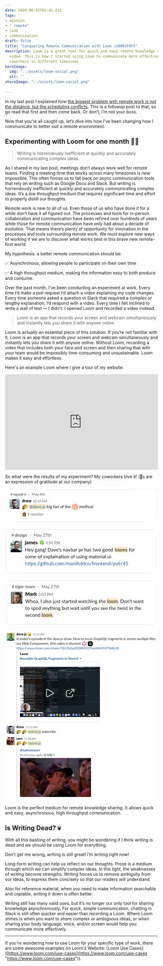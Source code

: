 ```yaml
---
date: 2020-06-01T02:42:21Z
tags:
- opinion
- " remote"
- loom
- communication
draft: false
title: "Conquering Remote Communication with Loom \U0001F9F5"
description: Loom is a great tool for quick and easy remote knowledge sharing with
  video. This is how I started using Loom to communicate more effectively with my
  coworkers in different timezones.
heroImage:
  img: "../assets/loom-social.png"
  alt: ''
shareImage: "../assets/loom-social.png"

---
```

In my last post I explained how [the biggest problem with remote work is not the distance, but the scheduling conflicts](https://davejs.dev/the-real-problem-with-remote-communication/). This is a followup post to that, so go read that first and then come back. Or don’t, I’m not your boss.

Now that you’re all caught up, let’s dive into how I’ve been changing how I communicate to better suit a remote environment.

## Experimenting with Loom for one month 👨‍🔬

> Writing is horrendously inefficient at quickly and accurately communicating complex  ideas.

As I shared in my last post, meetings don’t always work well for remote teams. Finding a meeting time that works across many timezones is near impossible. This often forces us to fall back on async communication tools that rely on writing such as Google Docs and Slack. But writing is horrendously inefficient at quickly and accurately communicating complex ideas. It’s a low throughput medium that requires significant time and effort to properly distill our thoughts. 

Remote work is new to all of us. Even those of us who have done it for a while don’t have it all figured out. The processes and tools for in-person collaboration and communication have been refined over hundreds of years while those for remote communication have only had about a decade of evolution. That means there’s plenty of opportunity for innovation in the processes and tools surrounding remote work. We must explore new ways of working if we are to discover what works best in this brave new remote-first world.

My hypothesis: a better remote communication should be:

✅ Asynchronous, allowing people to participate on their own time

✅ A high throughput medium, making the information easy to both produce and consume.

Over the past month, I’ve been conducting an experiment at work. Every time I’d make a pull request I’d attach a video explaining my code changes. Every time someone asked a question in Slack that required a complex or lengthy explanation, I’d respond with a video. Every time I felt inclined to write a wall of text — I didn’t. I opened Loom and recorded a video instead.

> Loom is an app that records your screen and webcam simultaneously and instantly lets you share it with anyone online

Loom is actually an essential piece of this solution. If you’re not familiar with it, Loom is an app that records your screen and webcam simultaneously and instantly lets you share it with anyone online. Without Loom, recording a video that includes both your face and screen and then sharing that with your team would be impossibly time-consuming and unsustainable. Loom makes it easy and effortless.

Here's an example Loom where I give a tour of my website:

<div style="position: relative; padding-bottom: 62.5%; height: 0;"><iframe src="https://www.loom.com/embed/712fbe229d29455faa8c2640fde9447d" frameborder="0" webkitallowfullscreen mozallowfullscreen allowfullscreen style="position: absolute; top: 0; left: 0; width: 100%; height: 100%;"></iframe></div>

So what were the results of my experiment? My coworkers love it! (🌮s are an expression of gratitude at our company)

![Drew: taco emoji @dave.js big fan of the loom method](../assets/screen-shot-2020-05-27-at-10-48-28-pm.png)

![James: Hey gang! Dave's navbar PR has two good looms for some explanation of using material ui](../assets/screen-shot-2020-05-27-at-10-51-10-pm.png)

![Mark: Whoa, I also just started watching the loom. Don't want to spoil anything but wait until you see the twist in the second loom.](../assets/screen-shot-2020-05-27-at-10-51-43-pm.png)

![Dave.js: In today's episode of the dave.js show: How to reuse GraphQL fragments across multiple files in out Web Components. (linked Loom video.) Drew: taco emoji taco emoji @dave.js subscribe. Sam: taco emoji taco emoji @dave.js (dreamweaver gif)](../assets/screen-shot-2020-05-27-at-10-50-34-pm.png)

Loom is the perfect medium for remote knowledge sharing. It allows quick and easy, asynchronous, high throughput communication.

## Is Writing Dead? 💀

With all this bashing of writing, you might be wondering if I think writing is dead and we should be using Loom for everything.

Don’t get me wrong, writing is still great! I’m writing right now!

Long-form writing can help us reflect on our thoughts. Prose is a medium through which we can simplify complex ideas. In this light, the weaknesses of writing become strengths. Writing forces us to remove ambiguity from our ideas, to express them concisely so that our readers will understand.

Also for reference material, when you need to make information searchable and copiable, writing it down is often better.

Writing still has many valid uses, but it’s no longer our only tool for sharing knowledge asynchronously. For quick, simple communication, chatting in Slack is still often quicker and easier than recording a Loom. Where Loom shines is when you want to share complex or ambiguous ideas, or when sharing your body language, voice, and/or screen would help you communicate more effectively.

***

If you're wondering how to use Loom for your specific type of work, there are some awesome examples on Loom's Website: \[Loom Use Cases\]([https://www.loom.com/use-cases](https://www.loom.com/use-cases "https://www.loom.com/use-cases")).